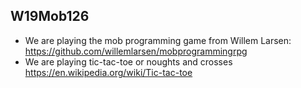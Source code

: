 ## W19Mob126

+ We are playing the mob programming game from Willem Larsen:
		https://github.com/willemlarsen/mobprogrammingrpg
+ We are playing tic-tac-toe or noughts and crosses  https://en.wikipedia.org/wiki/Tic-tac-toe